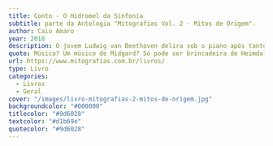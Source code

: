 ```yaml
---
title: Conto - O Hidromel da Sinfonia
subtitle: parte da Antologia "Mitografias Vol. 2 - Mitos de Origem".
author: Caio Amaro
year: 2018
description: O jovem Ludwig van Beethoven delira sob o piano após tanto beber devido a frustração de não conseguir novas composições. Em seus sonhos visita Jötunheim o reino dos gigantes da Mitologia Nórdica e parte em busca de alguma gota restante do Hidromel da poesia, a bebida que inspira aqueles que a bebem e é responsável pela origem da boa arte. Ele não espera, porém, encontrar tantos obstáculos no caminho, muito menos um certo deus da trapaça...
quote: Músico? Um músico de Midgard? Só pode ser brincadeira de Heimdall. Até hoje só vi uns dois ou três que conseguiram desviar do hidromel podre que Odin peidou neles.
url: https://www.mitografias.com.br/livros/
type: Livro
categories:
  - Livros
  - Geral
cover: "/images/livro-mitografias-2-mitos-de-origem.jpg"
backgroundcolor: "#000000"
titlecolor: "#9d6028"
textcolor: "#d1b69e"
quotecolor: "#9d6028"
---
```



